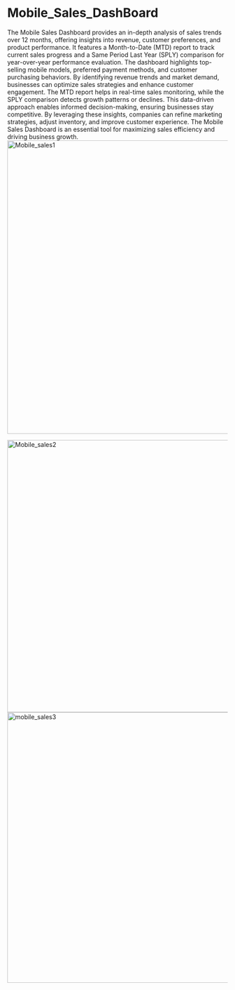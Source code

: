 # Mobile_Sales_DashBoard


The Mobile Sales Dashboard provides an in-depth analysis of sales trends over 12 months, offering insights into revenue, customer preferences, and product performance. It features a Month-to-Date (MTD) report to track current sales progress and a Same Period Last Year (SPLY) comparison for year-over-year performance evaluation. The dashboard highlights top-selling mobile models, preferred payment methods, and customer purchasing behaviors. By identifying revenue trends and market demand, businesses can optimize sales strategies and enhance customer engagement. The MTD report helps in real-time sales monitoring, while the SPLY comparison detects growth patterns or declines. This data-driven approach enables informed decision-making, ensuring businesses stay competitive. By leveraging these insights, companies can refine marketing strategies, adjust inventory, and improve customer experience. The Mobile Sales Dashboard is an essential tool for maximizing sales efficiency and driving business growth.
<img width="669"  alt="Mobile_sales1" src="https://github.com/user-attachments/assets/8b52681d-5856-4360-a21e-4b62b8ec1d14" />






<img width="621" alt="Mobile_sales2" src="https://github.com/user-attachments/assets/d73a6881-7bf5-4b40-bad6-ca73353cbb97" />









<img width="617" alt="mobile_sales3" src="https://github.com/user-attachments/assets/6cb7c2d6-9463-40dc-822e-fdb6dc722860" />
